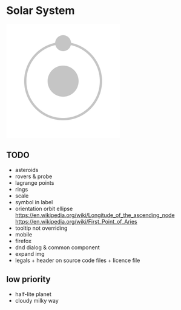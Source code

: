# Solar System

![logo](/src/assets/logo.svg?raw=true)

## TODO

- asteroids
- rovers & probe
- lagrange points
- rings
- scale
- symbol in label
- orientation orbit ellipse https://en.wikipedia.org/wiki/Longitude_of_the_ascending_node https://en.wikipedia.org/wiki/First_Point_of_Aries
- tooltip not overriding
- mobile
- firefox
- dnd dialog & common component
- expand img
- legals + header on source code files + licence file

## low priority
- half-lite planet
- cloudy milky way
